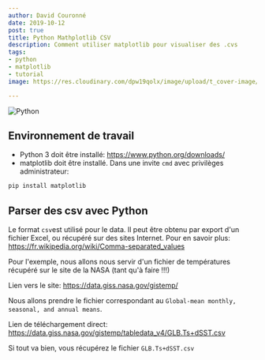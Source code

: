 ```yaml
---
author: David Couronné
date: 2019-10-12
post: true
title: Python Mathplotlib CSV
description: Comment utiliser matplotlib pour visualiser des .cvs
tags:
- python
- matplotlib
- tutorial
image: https://res.cloudinary.com/dpw19qolx/image/upload/t_cover-image/v1570878570/tamara-gore-cmsv5KUP2Ew-unsplash.jpg

---
```


![Python](https://res.cloudinary.com/dpw19qolx/image/upload/t_cover-image/v1570878570/tamara-gore-cmsv5KUP2Ew-unsplash.jpg)

## Environnement de travail

- Python 3 doit être installé: https://www.python.org/downloads/
- matplotlib doit être installé. Dans une invite `cmd` avec privilèges administrateur:
```bash
pip install matplotlib
```

## Parser des csv avec Python

Le format `csv`est utilisé pour le data. Il peut être obtenu par export d'un fichier Excel, ou récupéré sur des sites Internet. Pour en savoir plus: https://fr.wikipedia.org/wiki/Comma-separated_values

Pour l'exemple, nous allons nous servir d'un fichier de températures récupéré sur le site de la NASA (tant qu'à faire !!!)

Lien vers le site: https://data.giss.nasa.gov/gistemp/

Nous allons prendre le fichier correspondant au `Global-mean monthly, seasonal, and annual means`.

Lien de téléchargement direct: https://data.giss.nasa.gov/gistemp/tabledata_v4/GLB.Ts+dSST.csv

Si tout va bien, vous récupérez le fichier `GLB.Ts+dSST.csv`